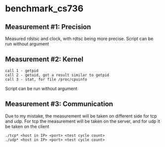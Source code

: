 # benchmark_cs736

## Measurement #1: Precision
Measured rdstsc and clock, with rdtsc being more precise. Script can be run without argument
## Measurement #2: Kernel
```
call 1 - getpid
call 2 - getuid, got a result similar to getpid
call 3 - stat, for file /proc/cpuinfo
```
Script can be run without argument
## Measurement #3: Communication
Due to my mistake, the measurement will be taken on different side for tcp and udp.
For tcp the measurement will be taken on the server, and for udp it be taken on the client

```
./tcp* <host in IP> <port> <test cycle count>
./udp* <host in IP> <port> <test cycle count>
```
